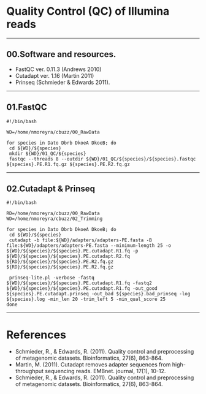  # Quality Control (QC) of Illumina reads
 
 ---
 ## 00.Software and resources.
 + FastQC ver. 0.11.3 (Andrews 2010)
 + Cutadapt ver. 1.16 (Martin 2011)
 + Prinseq (Schmieder & Edwards 2011).

 
 ---
 ## 01.FastQC
 ~~~~
 #!/bin/bash

 WD=/home/nmoreyra/cbuzz/00_RawData

 for species in Dato Dbrb DkoeA DkoeB; do
  cd ${WD}/${species}
  mkdir ${WD}/01_QC/${species}
  fastqc --threads 8 --outdir ${WD}/01_QC/${species}/${species}.fastqc ${species}.PE.R1.fq.gz ${species}.PE.R2.fq.gz
 ~~~~


 ---
 ## 02.Cutadapt & Prinseq
 ~~~~
 #!/bin/bash
 
 RD=/home/nmoreyra/cbuzz/00_RawData
 WD=/home/nmoreyra/cbuzz/02_Trimming

 for species in Dato Dbrb DkoeA DkoeB; do
  cd ${WD}/${species}
  cutadapt -b file:${WD}/adapters/adapters-PE.fasta -B file:${WD}/adapters/adapters-PE.fasta --minimum-length 25 -o ${WD}/${species}/${species}.PE.cutadapt.R1.fq -p ${WD}/${species}/${species}.PE.cutadapt.R2.fq ${RD}/${species}/${species}.PE.R2.fq.gz ${RD}/${species}/${species}.PE.R2.fq.gz

  prinseq-lite.pl -verbose -fastq ${WD}/${species}/${species}.PE.cutadapt.R1.fq -fastq2 ${WD}/${species}/${species}.PE.cutadapt.R1.fq -out_good ${species}.PE.cutadapt.prinseq -out_bad ${species}.bad_prinseq -log ${species}.log -min_len 20 -trim_left 5 -min_qual_score 25
 done
 ~~~~
 

---
 # References
 + Schmieder, R., & Edwards, R. (2011). Quality control and preprocessing of metagenomic datasets. Bioinformatics, 27(6), 863-864.
 + Martin, M. (2011). Cutadapt removes adapter sequences from high-throughput sequencing reads. EMBnet. journal, 17(1), 10-12.
 + Schmieder, R., & Edwards, R. (2011). Quality control and preprocessing of metagenomic datasets. Bioinformatics, 27(6), 863-864.
